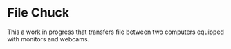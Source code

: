 File Chuck
====================

This a work in progress that transfers file between two computers equipped with monitors and webcams.